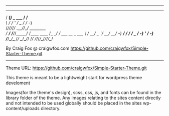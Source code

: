 ************************************************************************
   _____            __                                    
  / __(_)_ _  ___  / /__                                  
 _\ \/ /  ' \/ _ \/ / -_)                                 
/___/_/_/_/_/ .__/_/\__/          ________                
  / __/ /__/_/_____/ /____ ____  /_  __/ /  ___ __ _  ___ 
 _\ \/ __/ _ `/ __/ __/ -_) __/   / / / _ \/ -_)  ' \/ -_)
/___/\__/\_,_/_/  \__/\__/_/     /_/ /_//_/\__/_/_/_/\__/ 
                                                                        
By Craig Fox @ craigwfox.com
https://github.com/craigwfox/Simple-Starter-Theme.git
************************************************************************

Theme URL: https://github.com/craigwfox/Simple-Starter-Theme.git

This theme is meant to be a lightweight start for wordpress theme develoment

Images(for the theme's design), scss, css, js, and fonts can be found in the library folder of the theme. Any images relating to the sites content directly and not intended to be used globally should be placed in the sites wp-content/uploads directory.